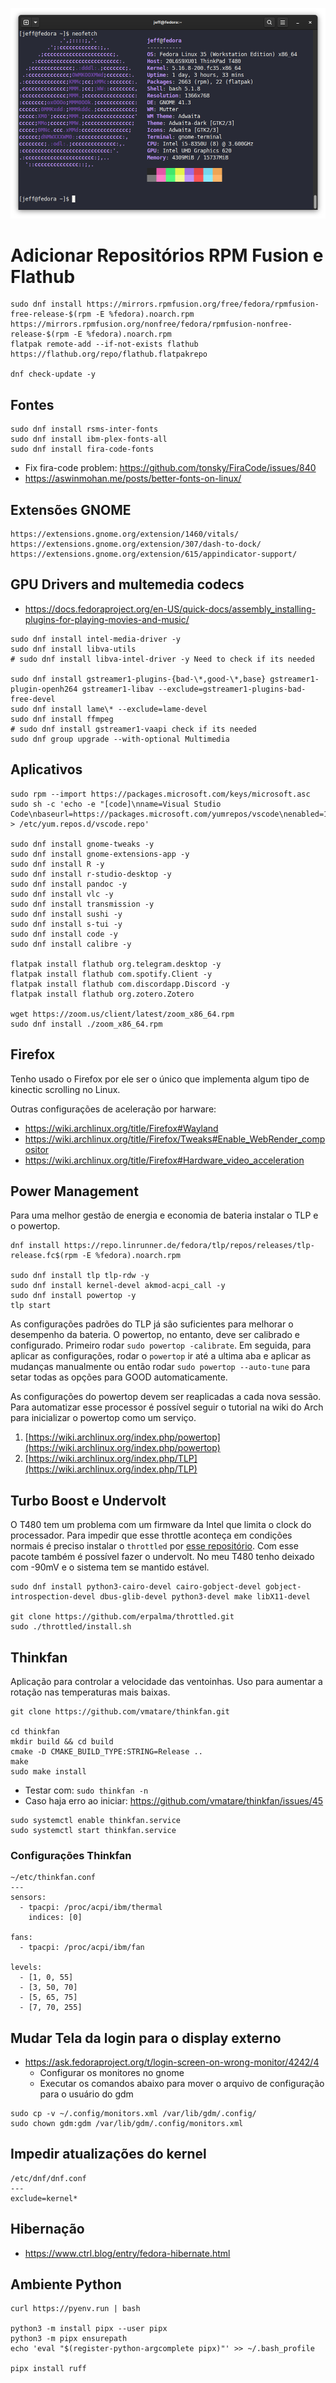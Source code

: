 ![](/assets/fedora-t480.png "Fedora on T480")

# Adicionar Repositórios RPM Fusion e Flathub

```
sudo dnf install https://mirrors.rpmfusion.org/free/fedora/rpmfusion-free-release-$(rpm -E %fedora).noarch.rpm https://mirrors.rpmfusion.org/nonfree/fedora/rpmfusion-nonfree-release-$(rpm -E %fedora).noarch.rpm
flatpak remote-add --if-not-exists flathub https://flathub.org/repo/flathub.flatpakrepo

dnf check-update -y
```

## Fontes

```
sudo dnf install rsms-inter-fonts
sudo dnf install ibm-plex-fonts-all
sudo dnf install fira-code-fonts
```

- Fix fira-code problem: https://github.com/tonsky/FiraCode/issues/840
- https://aswinmohan.me/posts/better-fonts-on-linux/


## Extensões GNOME

```
https://extensions.gnome.org/extension/1460/vitals/
https://extensions.gnome.org/extension/307/dash-to-dock/
https://extensions.gnome.org/extension/615/appindicator-support/
```


## GPU Drivers and multemedia codecs

- https://docs.fedoraproject.org/en-US/quick-docs/assembly_installing-plugins-for-playing-movies-and-music/

```
sudo dnf install intel-media-driver -y
sudo dnf install libva-utils
# sudo dnf install libva-intel-driver -y Need to check if its needed

sudo dnf install gstreamer1-plugins-{bad-\*,good-\*,base} gstreamer1-plugin-openh264 gstreamer1-libav --exclude=gstreamer1-plugins-bad-free-devel
sudo dnf install lame\* --exclude=lame-devel
sudo dnf install ffmpeg
# sudo dnf install gstreamer1-vaapi check if its needed
sudo dnf group upgrade --with-optional Multimedia
```


## Aplicativos

```
sudo rpm --import https://packages.microsoft.com/keys/microsoft.asc
sudo sh -c 'echo -e "[code]\nname=Visual Studio Code\nbaseurl=https://packages.microsoft.com/yumrepos/vscode\nenabled=1\ngpgcheck=1\ngpgkey=https://packages.microsoft.com/keys/microsoft.asc" > /etc/yum.repos.d/vscode.repo'

sudo dnf install gnome-tweaks -y
sudo dnf install gnome-extensions-app -y
sudo dnf install R -y
sudo dnf install r-studio-desktop -y
sudo dnf install pandoc -y
sudo dnf install vlc -y		
sudo dnf install transmission -y
sudo dnf install sushi -y
sudo dnf install s-tui -y
sudo dnf install code -y
sudo dnf install calibre -y

flatpak install flathub org.telegram.desktop -y
flatpak install flathub com.spotify.Client -y
flatpak install flathub com.discordapp.Discord -y
flatpak install flathub org.zotero.Zotero

wget https://zoom.us/client/latest/zoom_x86_64.rpm
sudo dnf install ./zoom_x86_64.rpm

```

## Firefox

Tenho usado o Firefox por ele ser o único que implementa algum tipo de kinectic scrolling no Linux.

Outras configurações de aceleração por harware:

- https://wiki.archlinux.org/title/Firefox#Wayland
- https://wiki.archlinux.org/title/Firefox/Tweaks#Enable_WebRender_compositor
- https://wiki.archlinux.org/title/Firefox#Hardware_video_acceleration


## Power Management

Para uma melhor gestão de energia e economia de bateria instalar o TLP e o powertop.

```
dnf install https://repo.linrunner.de/fedora/tlp/repos/releases/tlp-release.fc$(rpm -E %fedora).noarch.rpm

sudo dnf install tlp tlp-rdw -y
sudo dnf install kernel-devel akmod-acpi_call -y
sudo dnf install powertop -y
tlp start
```

As configurações padrões do TLP já são suficientes para melhorar o desempenho da bateria. O powertop, no entanto, deve ser calibrado e configurado. Primeiro rodar `sudo powertop -calibrate`. Em seguida, para aplicar as configurações, rodar o `powertop` ir até a ultima aba e aplicar as mudanças manualmente ou então rodar `sudo powertop --auto-tune` para setar todas as opções para GOOD automaticamente. 

As configurações do powertop devem ser reaplicadas a cada nova sessão. Para automatizar esse processor é possível seguir o tutorial na wiki do Arch para inicializar o powertop como um serviço.

1. [https://wiki.archlinux.org/index.php/powertop](https://wiki.archlinux.org/index.php/powertop)
2. [https://wiki.archlinux.org/index.php/TLP](https://wiki.archlinux.org/index.php/TLP)

## Turbo Boost e Undervolt

O T480 tem um problema com um firmware da Intel que limita o clock do processador. Para impedir que esse throttle aconteça em condições normais é preciso instalar o `throttled` por [esse repositório](https://github.com/erpalma/throttled). Com esse pacote também é possível fazer o undervolt. No meu T480 tenho deixado com -90mV e o sistema tem se mantido estável.

```
sudo dnf install python3-cairo-devel cairo-gobject-devel gobject-introspection-devel dbus-glib-devel python3-devel make libX11-devel

git clone https://github.com/erpalma/throttled.git
sudo ./throttled/install.sh
```

## Thinkfan

Aplicação para controlar a velocidade das ventoinhas. Uso para aumentar a rotação nas temperaturas mais baixas.

```
git clone https://github.com/vmatare/thinkfan.git

cd thinkfan
mkdir build && cd build
cmake -D CMAKE_BUILD_TYPE:STRING=Release ..
make
sudo make install
```

- Testar com: `sudo thinkfan -n`
- Caso haja erro ao iniciar: https://github.com/vmatare/thinkfan/issues/45

```
sudo systemctl enable thinkfan.service
sudo systemctl start thinkfan.service
```

### Configurações Thinkfan
```
~/etc/thinkfan.conf
---
sensors:
  - tpacpi: /proc/acpi/ibm/thermal
    indices: [0]

fans:
  - tpacpi: /proc/acpi/ibm/fan

levels:
  - [1, 0, 55]
  - [3, 50, 70]
  - [5, 65, 75]
  - [7, 70, 255]
```

## Mudar Tela da login para o display externo

- https://ask.fedoraproject.org/t/login-screen-on-wrong-monitor/4242/4
  - Configurar os monitores no gnome
  - Executar os comandos abaixo para mover o arquivo de configuração para o usuário do gdm

```
sudo cp -v ~/.config/monitors.xml /var/lib/gdm/.config/ 
sudo chown gdm:gdm /var/lib/gdm/.config/monitors.xml
```

## Impedir atualizações do kernel

```
/etc/dnf/dnf.conf 
---
exclude=kernel*
```

## Hibernação

- https://www.ctrl.blog/entry/fedora-hibernate.html

## Ambiente Python

```
curl https://pyenv.run | bash

python3 -m install pipx --user pipx
python3 -m pipx ensurepath
echo 'eval "$(register-python-argcomplete pipx)"' >> ~/.bash_profile 

pipx install ruff
```

